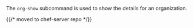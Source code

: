 The `org-show` subcommand is used to show the details for an
organization.

{{/* moved to chef-server repo */}}
